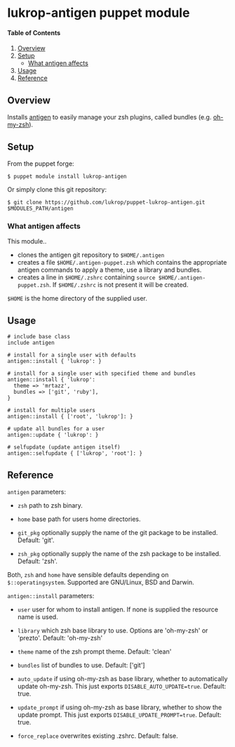# lukrop-antigen puppet module

#### Table of Contents

1. [Overview](#overview)
2. [Setup](#setup)
    * [What antigen affects](#what-antigen-affects)
3. [Usage](#usage)
4. [Reference](#reference)

## Overview
Installs [antigen](https://github.com/zsh-users/antigen) to easily manage your zsh plugins,
called bundles (e.g. [oh-my-zsh](https://github.com/robbyrussell/oh-my-zsh)).

## Setup

From the puppet forge:
```shell
$ puppet module install lukrop-antigen
```

Or simply clone this git repository:
```shell
$ git clone https://github.com/lukrop/puppet-lukrop-antigen.git $MODULES_PATH/antigen
```

### What antigen affects
This module..
* clones the antigen git repository to `$HOME/.antigen`
* creates a file `$HOME/.antigen-puppet.zsh` which contains the appropriate antigen commands
to apply a theme, use a library and bundles.
* creates a line in `$HOME/.zshrc` containing `source $HOME/.antigen-puppet.zsh`. If `$HOME/.zshrc`
is not present it will be created.

`$HOME` is the home directory of the supplied user.

## Usage
```puppet
# include base class
include antigen

# install for a single user with defaults
antigen::install { 'lukrop': }

# install for a single user with specified theme and bundles
antigen::install { 'lukrop':
  theme => 'mrtazz',
  bundles => ['git', 'ruby'],
}

# install for multiple users
antigen::install { ['root', 'lukrop']: }

# update all bundles for a user
antigen::update { 'lukrop': }

# selfupdate (update antigen itself)
antigen::selfupdate { ['lukrop', 'root']: }

```

## Reference
`antigen` parameters:

* `zsh` path to zsh binary.

* `home` base path for users home directories.

* `git_pkg` optionally supply the name of the git package to be installed. Default: 'git'.

* `zsh_pkg` optionally supply the name of the zsh package to be installed. Default: 'zsh'.



Both, `zsh` and `home` have sensible defaults depending on `$::operatingsystem`. Supported are GNU/Linux, BSD and Darwin.

`antigen::install` parameters:

* `user` user for whom to install antigen. If none is supplied the resource name is used.

* `library` which zsh base library to use. Options are 'oh-my-zsh' or 'prezto'. Default: 'oh-my-zsh'

* `theme` name of the zsh prompt theme. Default: 'clean'

* `bundles` list of bundles to use. Default: ['git']

* `auto_update` if using oh-my-zsh as base library, whether to automatically update oh-my-zsh. This just
  exports `DISABLE_AUTO_UPDATE=true`. Default: true.

* `update_prompt` if using oh-my-zsh as base library, whether to show the update prompt. This just exports
  `DISABLE_UPDATE_PROMPT=true`. Default: true.

* `force_replace` overwrites existing .zshrc. Default: false.



